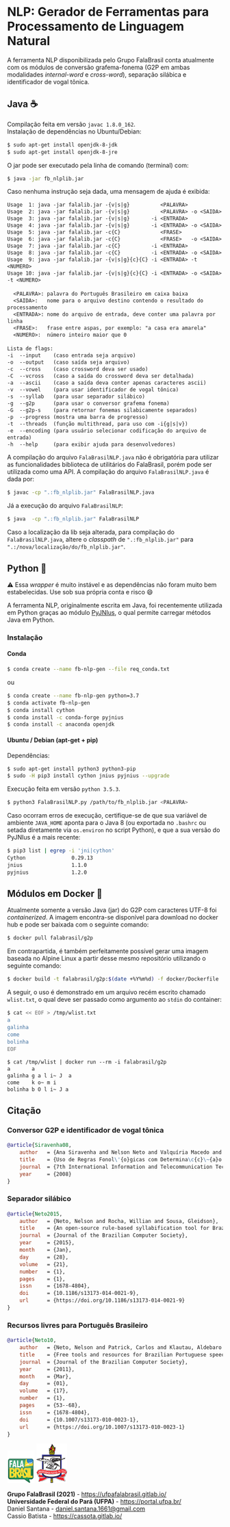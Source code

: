 # NLP: Gerador de Ferramentas para Processamento de Linguagem Natural

A ferramenta NLP disponibilizada pelo Grupo FalaBrasil conta atualmente com os
módulos de conversão grafema-fonema (G2P em ambas modalidades *internal-word* e
*cross-word*), separação silábica e identificador de vogal tônica.


## Java :coffee:
Compilação feita em versão `javac 1.8.0_162`.    
Instalação de dependências no Ubuntu/Debian:   
```bash
$ sudo apt-get install openjdk-8-jdk
$ sudo apt-get install openjdk-8-jre
```

O jar pode ser executado pela linha de comando (terminal) com:      
```bash
$ java -jar fb_nlplib.jar
```
Caso nenhuma instrução seja dada, uma mensagem de ajuda é exibida:

```text
Usage  1: java -jar falalib.jar -{v|s|g}          <PALAVRA>
Usage  2: java -jar falalib.jar -{v|s|g}          <PALAVRA> -o <SAIDA>
Usage  3: java -jar falalib.jar -{v|s|g}       -i <ENTRADA>
Usage  4: java -jar falalib.jar -{v|s|g}       -i <ENTRADA> -o <SAIDA>
Usage  5: java -jar falalib.jar -c{C}             <FRASE>
Usage  6: java -jar falalib.jar -c{C}             <FRASE>   -o <SAIDA>
Usage  7: java -jar falalib.jar -c{C}          -i <ENTRADA>
Usage  8: java -jar falalib.jar -c{C}          -i <ENTRADA> -o <SAIDA>
Usage  9: java -jar falalib.jar -{v|s|g}{c}{C} -i <ENTRADA> -t <NUMERO>
Usage 10: java -jar falalib.jar -{v|s|g}{c}{C} -i <ENTRADA> -o <SAIDA> -t <NUMERO>

  <PALAVRA>: palavra do Português Brasileiro em caixa baixa
  <SAIDA>:   nome para o arquivo destino contendo o resultado do processamento
  <ENTRADA>: nome do arquivo de entrada, deve conter uma palavra por linha
  <FRASE>:   frase entre aspas, por exemplo: "a casa era amarela"
  <NUMERO>:  número inteiro maior que 0

Lista de flags:
-i  --input    (caso entrada seja arquivo)
-o  --output   (caso saída seja arquivo)
-c  --cross    (caso crossword deva ser usado)
-C  --vcross   (caso a saída do crossword deva ser detalhada)
-a  --ascii    (caso a saída deva conter apenas caracteres ascii)
-v  --vowel    (para usar identificador de vogal tônica)
-s  --syllab   (para usar separador silábico)
-g  --g2p      (para usar o conversor grafema fonema)
-G  --g2p-s    (para retornar fonemas silabicamente separados)
-p  --progress (mostra uma barra de progresso)
-t  --threads  (função multithread, para uso com -i{g|s|v})
-e  --encoding (para usuário selecionar codificação do arquivo de entrada)
-h  --help     (para exibir ajuda para desenvolvedores)
```

A compilação do arquivo `FalaBrasilNLP.java` não é obrigatória para utilizar as
funcionalidades biblioteca de utilitários do FalaBrasil, porém pode ser
utilizada como uma API. A compilação do arquivo `FalaBrasilNLP.java` é dada por:     
```bash
$ javac -cp ".:fb_nlplib.jar" FalaBrasilNLP.java
```

Já a execução do arquivo `FalaBrasilNLP`:     
```bash
$ java  -cp ".:fb_nlplib.jar" FalaBrasilNLP
```

Caso a localização da lib seja alterada, para compilação do
`FalaBrasilNLP.java`, altere o _classpath_ de `".:fb_nlplib.jar"` para
`".:/nova/localização/do/fb_nlplib.jar"`.


## Python :snake:

:warning: Essa _wrapper_ é muito instável e as dependências não foram muito 
bem estabelecidas. Use sob sua própria conta e risco :smile:

A ferramenta NLP, originalmente escrita em Java, foi recentemente utilizada em
Python graças ao módulo [PyJNIus](https://github.com/kivy/pyjnius), o qual
permite carregar métodos Java em Python.

### Instalação

#### Conda

```bash
$ conda create --name fb-nlp-gen --file req_conda.txt
```

ou

```bash
$ conda create --name fb-nlp-gen python=3.7
$ conda activate fb-nlp-gen 
$ conda install cython
$ conda install -c conda-forge pyjnius
$ conda install -c anaconda openjdk
```

#### Ubuntu / Debian (apt-get + pip)

Dependências:

```bash
$ sudo apt-get install python3 python3-pip
$ sudo -H pip3 install cython jnius pyjnius --upgrade
```

Execução feita em versão `python 3.5.3`.    

```bash
$ python3 FalaBrasilNLP.py /path/to/fb_nlplib.jar <PALAVRA>
```

Caso ocorram erros de execução, certifique-se de que sua variável de ambiente 
`JAVA_HOME` aponta para o Java 8 (ou exportada no `.bashrc` ou setada 
diretamente via `os.environ` no script Python), e que a sua versão do PyJNIus é 
a mais recente:

```bash
$ pip3 list | egrep -i 'jni|cython'
Cython               0.29.13  
jnius                1.1.0    
pyjnius              1.2.0    
```


## Módulos em Docker :whale:

Atualmente somente a versão Java (jar) do G2P com caracteres UTF-8 foi 
_containerized_. A imagem encontra-se disponível para download no docker hub 
e pode ser baixada com o seguinte comando:

```bash
$ docker pull falabrasil/g2p
```

Em contrapartida, é também perfeitamente possível gerar uma imagem baseada no 
Alpine Linux a partir desse mesmo repositório utilizando o seguinte comando:

```bash
$ docker build -t falabrasil/g2p:$(date +%Y%m%d) -f docker/Dockerfile .
```

A seguir, o uso é demonstrado em um arquivo recém escrito chamado `wlist.txt`,
o qual deve ser passado como argumento ao `stdin` do container:

```bash
$ cat << EOF > /tmp/wlist.txt
a
galinha
come
bolinha
EOF
```

```text
$ cat /tmp/wlist | docker run --rm -i falabrasil/g2p 
a       a
galinha g a l i~ J  a
come    k o~ m i
bolinha b O l i~ J a
```


## Citação

### Conversor G2P e identificador de vogal tônica

```bibtex
@article{Siravenha08,
    author   = {Ana Siravenha and Nelson Neto and Valquíria Macedo and Aldebaro Klautau},
    title    = {Uso de Regras Fonol\'{o}gicas com Determina\c{c}\~{a}o de Vogal T\^{o}nica para Convers\~{a}o Grafema-Fone em {P}ortugu\^{e}s {B}rasileiro},
    journal  = {7th International Information and Telecommunication Technologies Symposium},
    year     = {2008}
}
```

### Separador silábico

```bibtex
@article{Neto2015,
    author   = {Neto, Nelson and Rocha, Willian and Sousa, Gleidson},
    title    = {An open-source rule-based syllabification tool for Brazilian Portuguese},
    journal  = {Journal of the Brazilian Computer Society},
    year     = {2015},
    month    = {Jan},
    day      = {28},
    volume   = {21},
    number   = {1},
    pages    = {1},
    issn     = {1678-4804},
    doi      = {10.1186/s13173-014-0021-9},
    url      = {https://doi.org/10.1186/s13173-014-0021-9}
}
```

### Recursos livres para Português Brasileiro

```bibtex
@article{Neto10,
    author   = {Neto, Nelson and Patrick, Carlos and Klautau, Aldebaro and Trancoso, Isabel},
    title    = {Free tools and resources for Brazilian Portuguese speech recognition},
    journal  = {Journal of the Brazilian Computer Society},
    year     = {2011},
    month    = {Mar},
    day      = {01},
    volume   = {17},
    number   = {1},
    pages    = {53--68},
    issn     = {1678-4804},
    doi      = {10.1007/s13173-010-0023-1},
    url      = {https://doi.org/10.1007/s13173-010-0023-1}
}
```


[![FalaBrasil](doc/logo_fb_github_footer.png)](https://ufpafalabrasil.gitlab.io/ "Visite o site do Grupo FalaBrasil") [![UFPA](doc/logo_ufpa_github_footer.png)](https://portal.ufpa.br/ "Visite o site da UFPA")

__Grupo FalaBrasil (2021)__ - https://ufpafalabrasil.gitlab.io/      
__Universidade Federal do Pará (UFPA)__ - https://portal.ufpa.br/     
Daniel Santana - daniel.santana.1661@gmail.com    
Cassio Batista - https://cassota.gitlab.io/
